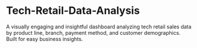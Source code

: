 # Tech-Retail-Data-Analysis
A visually engaging and insightful dashboard analyzing tech retail sales data by product line, branch, payment method, and customer demographics. Built for easy business insights.
